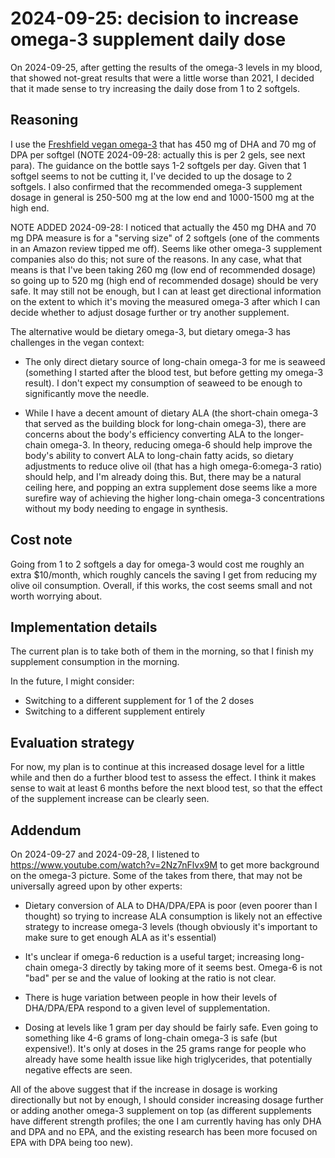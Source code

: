 # 2024-09-25: decision to increase omega-3 supplement daily dose

On 2024-09-25, after getting the results of the omega-3 levels in my
blood, that showed not-great results that were a little worse than
2021, I decided that it made sense to try increasing the daily dose
from 1 to 2 softgels.

## Reasoning

I use the [Freshfield vegan
omega-3](https://www.amazon.com/dp/B07H9GL3Y8) that has 450 mg of DHA
and 70 mg of DPA per softgel (NOTE 2024-09-28: actually this is per 2
gels, see next para). The guidance on the bottle says 1-2 softgels per
day. Given that 1 softgel seems to not be cutting it, I've decided to
up the dosage to 2 softgels. I also confirmed that the recommended
omega-3 supplement dosage in general is 250-500 mg at the low end and
1000-1500 mg at the high end.

NOTE ADDED 2024-09-28: I noticed that actually the 450 mg DHA and 70
mg DPA measure is for a "serving size" of 2 softgels (one of the
comments in an Amazon review tipped me off). Seems like other omega-3
supplement companies also do this; not sure of the reasons. In any
case, what that means is that I've been taking 260 mg (low end of
recommended dosage) so going up to 520 mg (high end of recommended
dosage) should be very safe. It may still not be enough, but I can at
least get directional information on the extent to which it's moving
the measured omega-3 after which I can decide whether to adjust dosage
further or try another supplement.

The alternative would be dietary omega-3, but dietary omega-3 has
challenges in the vegan context:

* The only direct dietary source of long-chain omega-3 for me is
  seaweed (something I started after the blood test, but before
  getting my omega-3 result). I don't expect my consumption of seaweed
  to be enough to significantly move the needle.

* While I have a decent amount of dietary ALA (the short-chain omega-3
  that served as the building block for long-chain omega-3), there are
  concerns about the body's efficiency converting ALA to the
  longer-chain omega-3. In theory, reducing omega-6 should help
  improve the body's ability to convert ALA to long-chain fatty acids,
  so dietary adjustments to reduce olive oil (that has a high
  omega-6:omega-3 ratio) should help, and I'm already doing this. But,
  there may be a natural ceiling here, and popping an extra supplement
  dose seems like a more surefire way of achieving the higher
  long-chain omega-3 concentrations without my body needing to engage
  in synthesis.

## Cost note

Going from 1 to 2 softgels a day for omega-3 would cost me roughly an
extra $10/month, which roughly cancels the saving I get from reducing
my olive oil consumption. Overall, if this works, the cost seems small
and not worth worrying about.

## Implementation details

The current plan is to take both of them in the morning, so that I
finish my supplement consumption in the morning.

In the future, I might consider:

* Switching to a different supplement for 1 of the 2 doses
* Switching to a different supplement entirely

## Evaluation strategy

For now, my plan is to continue at this increased dosage level for a
little while and then do a further blood test to assess the effect. I
think it makes sense to wait at least 6 months before the next blood
test, so that the effect of the supplement increase can be clearly
seen.

## Addendum

On 2024-09-27 and 2024-09-28, I listened to
https://www.youtube.com/watch?v=2Nz7nFlvx9M to get more background on
the omega-3 picture. Some of the takes from there, that may not be
universally agreed upon by other experts:

* Dietary conversion of ALA to DHA/DPA/EPA is poor (even poorer than I
  thought) so trying to increase ALA consumption is likely not an
  effective strategy to increase omega-3 levels (though obviously it's
  important to make sure to get enough ALA as it's essential)

* It's unclear if omega-6 reduction is a useful target; increasing
  long-chain omega-3 directly by taking more of it seems best. Omega-6
  is not "bad" per se and the value of looking at the ratio is not
  clear.

* There is huge variation between people in how their levels of
  DHA/DPA/EPA respond to a given level of supplementation.

* Dosing at levels like 1 gram per day should be fairly safe. Even
  going to something like 4-6 grams of long-chain omega-3 is safe (but
  expensive!). It's only at doses in the 25 grams range for people who
  already have some health issue like high triglycerides, that
  potentially negative effects are seen.

All of the above suggest that if the increase in dosage is working
directionally but not by enough, I should consider increasing dosage
further or adding another omega-3 supplement on top (as different
supplements have different strength profiles; the one I am currently
having has only DHA and DPA and no EPA, and the existing research has
been more focused on EPA with DPA being too new).
